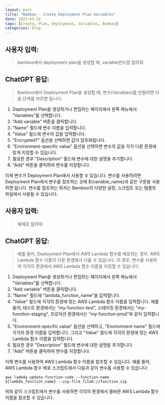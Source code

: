 ```yaml
---
layout: post
title: "Bamboo - Create Deployment Plan Variables"
date: 2023-03-22
tags: [Create, Plan, Deployment, Variables, Bamboo]
categories: blog
---
```


## 사용자 입력:
> bamboo에서 deployment plan을 생성할 때, variable만드법 알려줘

## ChatGPT 응답:
> Bamboo에서 Deployment Plan을 생성할 때, 변수(Variables)를 만들려면 다음 단계를 따르면 됩니다:

1. Deployment Plan을 생성하거나 편집하는 페이지에서 왼쪽 메뉴에서 "Variables"를 선택합니다.
2. "Add variable" 버튼을 클릭합니다.
3. "Name" 필드에 변수 이름을 입력합니다.
4. "Value" 필드에 변수의 값을 입력합니다.
5. "Encrypted?" 옵션을 선택하면 값이 암호화됩니다.
6. "Environment-specific value" 옵션을 선택하면 변수의 값을 각각 다른 환경에 맞게 지정할 수 있습니다.
7. 필요한 경우 "Description" 필드에 변수에 대한 설명을 추가합니다.
8. "Add" 버튼을 클릭하여 변수를 저장합니다.

이제 변수가 Deployment Plan에서 사용할 수 있습니다. 변수를 사용하려면 Deployment Plan에서 변수를 참조하는 곳에 ${variable_name}과 같은 구문을 사용하면 됩니다. 변수를 참조하는 위치는 Bamboo의 다양한 설정, 스크립트 또는 템플릿 파일에서 사용될 수 있습니다.

## 사용자 입력:
> 예제로 알려줘

## ChatGPT 응답:
> 예를 들어, Deployment Plan에서 AWS Lambda 함수를 배포하는 경우, AWS Lambda 함수 이름이 다른 환경에서 다를 수 있습니다. 이 경우, 변수를 사용하여 각각의 환경에서 AWS Lambda 함수 이름을 지정할 수 있습니다.

1. Deployment Plan을 생성하거나 편집하는 페이지에서 왼쪽 메뉴에서 "Variables"를 선택합니다.
2. "Add variable" 버튼을 클릭합니다.
3. "Name" 필드에 "lambda_function_name"을 입력합니다.
4. "Value" 필드에 각각의 환경에 맞는 AWS Lambda 함수 이름을 입력합니다. 예를 들어, 테스트 환경에서는 "my-function-test", 스테이징 환경에서는 "my-function-staging", 프로덕션 환경에서는 "my-function-prod"와 같이 입력합니다.
5. "Environment-specific value" 옵션을 선택하고, "Environment name" 필드에 각각의 환경 이름을 입력합니다. 그리고 "Value" 필드에 각각의 환경에 맞는 AWS Lambda 함수 이름을 입력합니다.
6. 필요한 경우 "Description" 필드에 변수에 대한 설명을 추가합니다.
7. "Add" 버튼을 클릭하여 변수를 저장합니다.

이제 변수를 사용하여 AWS Lambda 함수 이름을 참조할 수 있습니다. 예를 들어, AWS Lambda 함수 배포 스크립트에서 다음과 같이 변수를 사용할 수 있습니다:

```
aws lambda update-function-code --function-name ${lambda_function_name} --zip-file fileb://function.zip
```

위와 같이 스크립트에서 변수를 사용하면 각각의 환경에서 올바른 AWS Lambda 함수 이름을 참조할 수 있습니다.

